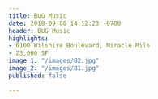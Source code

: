 ```yaml
---
title: BUG Music
date: 2018-09-06 14:12:23 -0700
header: BUG Music
highlights:
- 6100 Wilshire Boulevard, Miracle Mile
- 23,000 SF
image_1: "/images/B2.jpg"
image_2: "/images/B1.jpg"
published: false

---
```

